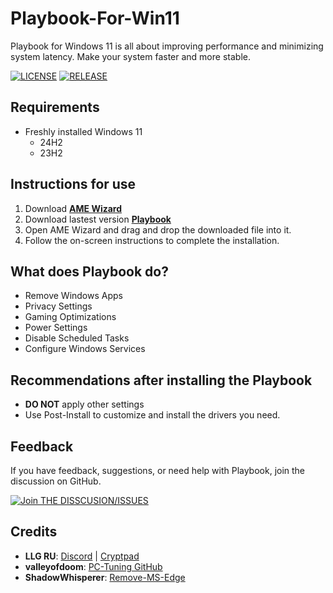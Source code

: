 # Playbook-For-Win11
Playbook for Windows 11 is all about improving performance and minimizing system latency. Make your system faster and more stable.

[![LICENSE](https://img.shields.io/github/license/synoxvf/Playbook-For-Win11?style=for-the-badge&logo=github&color=blue)](https://github.com/synoxvf/Playbook-For-Win11/blob/main/LICENSE)
[![RELEASE](https://img.shields.io/github/release/synoxvf/Playbook-For-Win11?style=for-the-badge&logo=github&color=blue)](https://github.com/synoxvf/Playbook-For-Win11/releases/latest)

## Requirements
- Freshly installed Windows 11
  - 24H2
  - 23H2
## Instructions for use
1. Download **[AME Wizard](https://ameliorated.io/)**
2. Download lastest version **[Playbook]()**
3. Open AME Wizard and drag and drop the downloaded file into it.
4. Follow the on-screen instructions to complete the installation.
## What does Playbook do?
- Remove Windows Apps
- Privacy Settings
- Gaming Optimizations
- Power Settings
- Disable Scheduled Tasks
- Configure Windows Services
## Recommendations after installing the Playbook
- **DO NOT** apply other settings
- Use Post-Install to customize and install the drivers you need.
## Feedback
If you have feedback, suggestions, or need help with Playbook, join the discussion on GitHub.

[![Join THE DISSCUSION/ISSUES](https://img.shields.io/badge/JOIN-THE_DISSCUSION/ISSUES-blue?style=for-the-badge&logo=github&logoColor=white)](https://github.com/synoxvf/Playbook-For-Win11/issues)

## Credits

- **LLG RU**: [Discord](https://discord.gg/3ahEVQxsax) | [Cryptpad](https://cryptpad.fr/pad/#/2/pad/view/4yNddUVZYi40iv9J7GvJ1A-bBBpsxJ+6SK+ynYFm8uY/embed/)
- **valleyofdoom**: [PC-Tuning GitHub](https://github.com/valleyofdoom/PC-Tuning)
- **ShadowWhisperer**: [Remove-MS-Edge](https://github.com/ShadowWhisperer/Remove-MS-Edge)
